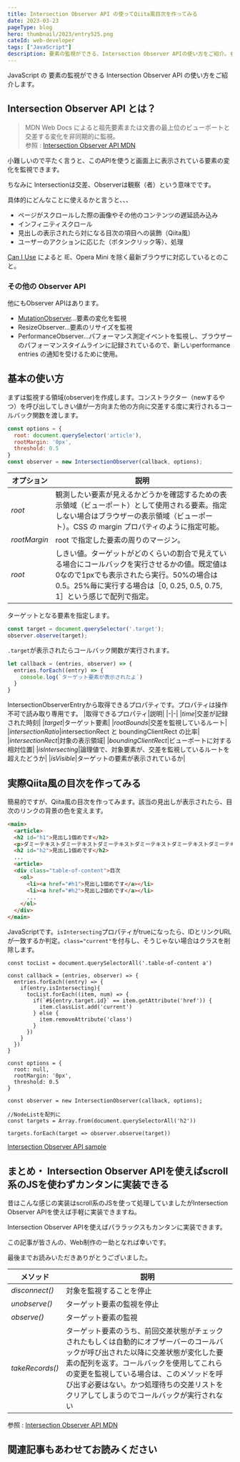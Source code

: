```yaml
---
title: Intersection Observer API の使ってQiita風目次を作ってみる
date: 2023-03-23
pageType: blog
hero: thumbnail/2023/entry525.png
cateId: web-developer
tags: ["JavaScript"]
description: 要素の監視ができる、Intersection Observer APIの使い方をご紹介。もう、scroll量に応じて処理する必要はありません。Qiita風目次のサンプルコード。モダンブラウザでは使用可能。オプションやメソッドの解説、コードサンプルあり。
---
```


JavaScript の 要素の監視ができる Intersection Observer API の使い方をご紹介します。

<prof></prof>

## Intersection Observer API とは？

> MDN Web Docs によると祖先要素または文書の最上位のビューポートと交差する変化を非同期的に監視。<br>
> 参照 : [Intersection Observer API MDN](https://developer.mozilla.org/ja/docs/Web/API/Intersection_Observer_API)


小難しいので平たく言うと、このAPIを使うと画面上に表示されている要素の変化を監視できます。

ちなみに Intersectionは交差、Observerは観察（者）という意味でです。

具体的にどんなことに使えるかと言うと、、、

* ページがスクロールした際の画像やその他のコンテンツの遅延読み込み
* インフィニティスクロール
* 見出しの表示されたら対になる目次の項目への装飾（Qiita風）
* ユーザーのアクションに応じた（ボタンクリック等）、処理

[Can I Use](https://caniuse.com/?search=Intersection%20Observer%20API) によると IE、Opera Mini を除く最新ブラウザに対応しているとのこと。

### その他の Observer API

他にもObserver APIはあります。

* [MutationObserver](/blogs/entry526)...要素の変化を監視
* ResizeObserver...要素のリサイズを監視
* PerformanceObserver...パフォーマンス測定イベントを監視し、ブラウザーのパフォーマンスタイムラインに記録されているので、新しいperformance entries の通知を受けるために使用。


## 基本の使い方
まずは監視する領域(observer)を作成します。コンストラクター（newするやつ）を呼び出してしきい値が一方向また他の方向に交差する度に実行されるコールバック関数を渡します。

```js
const options = {
  root: document.querySelector('article'),
  rootMargin: '0px',
  threshold: 0.5
}
const observer = new IntersectionObserver(callback, options);
```
|オプション|説明|
|-|-|
|*root*|観測したい要素が見えるかどうかを確認するための表示領域（ビューポート）として使用される要素。指定しない場合はブラウザーの表示領域（ビューポート）。CSS の margin プロパティのように指定可能。|
|*rootMargin*|root で指定した要素の周りのマージン。|
|*root*|しきい値。ターゲットがどのくらいの割合で見えている場合にコールバックを実行させるかの値。既定値は0なので1pxでも表示されたら実行。50%の場合は 0.5。25%毎に実行する場合は［0, 0.25, 0.5, 0.75, 1］という感じで配列で指定。 |

ターゲットとなる要素を指定します。

```js
const target = document.querySelector('.target');
observer.observe(target);
```

`.target`が表示されたらコールバック関数が実行されます。
```js
let callback = (entries, observer) => {
  entries.forEach((entry) => {
    console.log(`ターゲット要素が表示されたよ`)
  }
}
```
IntersectionObserverEntryから取得できるプロパティです。プロパティは操作不可で読み取り専用です。
|取得できるプロパティ|説明|
|-|-|
|*time*|交差が記録された時刻|
|*target*|ターゲット要素|
|*rootBounds*|交差を監視しているルート|
|*intersectionRatio*|intersectionRect と boundingClientRect の比率|
|*intersectionRect*|対象の表示領域|
|*boundingClientRect*|ビューポートに対する相対位置|
|*isIntersecting*|論理値で、対象要素が、交差を監視しているルートを超えたどうか|
|*isVisible*|ターゲットの要素が表示されているか|

## 実際Qiita風の目次を作ってみる
簡易的ですが、Qiita風の目次を作ってみます。該当の見出しが表示されたら、目次のリンクの背景の色を変えます。
```HTML
<main>
  <article>
  <h2 id="h1">見出し1個めです</h2>
  <p>ダミーテキストダミーテキストダミーテキストダミーテキストダミーテキストダミーテキストダミーテキストダミーテキストダミーテキストダミーテキストダミーテキストダミーテキストダミーテキストダミーテキストダミーテキストダミーテキストダミーテキストダミーテキストダミーテキストダミーテキストダミーテキストダミーテキストダミーテキストダミーテキストダミーテキスト</p>
  <h2 id="h2">見出し1個めです</h2>
  ...
  <article>
  <div class="table-of-content">目次
    <ol>
      <li><a href="#h1">見出し1個めです</a></li>
      <li><a href="#h2">見出し2個めです</a></li>
      ...
    </ol>
  </div>
</main>
```
JavaScriptです。`isIntersecting`プロパティがtrueになったら、IDとリンクURLが一致するか判定。`class="current"`を付与し、そうじゃない場合はクラスを削除します。

```JavaScript:title=JavaScript
const tocList = document.querySelectorAll('.table-of-content a')

const callback = (entries, observer) => {
  entries.forEach((entry) => {
    if(entry.isIntersecting){
      tocList.forEach((item, num) => {
        if(`#${entry.target.id}` == item.getAttribute('href')) {
          item.classList.add('current')
        } else {
          item.removeAttribute('class')
        }
      })
    }
  })
}

const options = {
  root: null,
  rootMargin: '0px',
  threshold: 0.5
}

const observer = new IntersectionObserver(callback, options);

//NodeListを配列に
const targets = Array.from(document.querySelectorAll('h2'))

targets.forEach(target => observer.observe(target))
```

[Intersection Observer API sample](https://codepen.io/camille-cebu/pen/ExeOmeW)

## まとめ・ Intersection Observer APIを使えばscroll系のJSを使わずカンタンに実装できる
昔はこんな感じの実装はscroll系のJSを使って処理していましたがIntersection Observer APIを使えば手軽に実装できますね。

Intersection Observer APIを使えばパララックスもカンタンに実装できます。

この記事が皆さんの、Web制作の一助となれば幸いです。

最後までお読みいただきありがとうございました。

|メソッド|説明|
|-|-|
|*disconnect()*|対象を監視することを停止|
|*unobserve()*|ターゲット要素の監視を停止|
|*observe()*|ターゲット要素の監視|
|*takeRecords()*|ターゲット要素のうち、前回交差状態がチェックされたもしくは自動的にオブザーバーのコールバックが呼び出された以降に交差状態が変化した要素の配列を返す。コールバックを使用してこれらの変更を監視している場合は、このメソッドを呼び出す必要はない。かつ処理待ちの交差リストをクリアしてしまうのでコールバックが実行されない|

参照 : [Intersection Observer API MDN](https://developer.mozilla.org/ja/docs/Web/API/Intersection_Observer_API)

## 関連記事もあわせてお読みください
<card id="/blogs/entry526/"></card>
